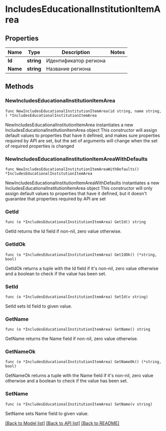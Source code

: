 # IncludesEducationalInstitutionItemArea

## Properties

Name | Type | Description | Notes
------------ | ------------- | ------------- | -------------
**Id** | **string** | Идентификатор региона | 
**Name** | **string** | Название региона | 

## Methods

### NewIncludesEducationalInstitutionItemArea

`func NewIncludesEducationalInstitutionItemArea(id string, name string, ) *IncludesEducationalInstitutionItemArea`

NewIncludesEducationalInstitutionItemArea instantiates a new IncludesEducationalInstitutionItemArea object
This constructor will assign default values to properties that have it defined,
and makes sure properties required by API are set, but the set of arguments
will change when the set of required properties is changed

### NewIncludesEducationalInstitutionItemAreaWithDefaults

`func NewIncludesEducationalInstitutionItemAreaWithDefaults() *IncludesEducationalInstitutionItemArea`

NewIncludesEducationalInstitutionItemAreaWithDefaults instantiates a new IncludesEducationalInstitutionItemArea object
This constructor will only assign default values to properties that have it defined,
but it doesn't guarantee that properties required by API are set

### GetId

`func (o *IncludesEducationalInstitutionItemArea) GetId() string`

GetId returns the Id field if non-nil, zero value otherwise.

### GetIdOk

`func (o *IncludesEducationalInstitutionItemArea) GetIdOk() (*string, bool)`

GetIdOk returns a tuple with the Id field if it's non-nil, zero value otherwise
and a boolean to check if the value has been set.

### SetId

`func (o *IncludesEducationalInstitutionItemArea) SetId(v string)`

SetId sets Id field to given value.


### GetName

`func (o *IncludesEducationalInstitutionItemArea) GetName() string`

GetName returns the Name field if non-nil, zero value otherwise.

### GetNameOk

`func (o *IncludesEducationalInstitutionItemArea) GetNameOk() (*string, bool)`

GetNameOk returns a tuple with the Name field if it's non-nil, zero value otherwise
and a boolean to check if the value has been set.

### SetName

`func (o *IncludesEducationalInstitutionItemArea) SetName(v string)`

SetName sets Name field to given value.



[[Back to Model list]](../README.md#documentation-for-models) [[Back to API list]](../README.md#documentation-for-api-endpoints) [[Back to README]](../README.md)


